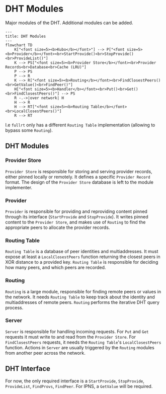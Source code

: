 # DHT Modules

Major modules of the DHT. Additional modules can be added.

```mermaid
---
title: DHT Modules
---
flowchart TD
    K["<font size=5><b>Kubo</b></font>"] --> P["<font size=5><b>Provider</b></font><br>StartProvide()<br>StopProvide()<br>ProvideList()"]
    K --> PS["<font size=5><b>Provider Store</b></font><br>Provider Records<br>Database<br>Cache (LRU)"]
    P --> PS
    P --> R
    K --> R["<font size=5><b>Routing</b></font><br>FindClosestPeers()<br>GetValue()<br>FindPeer()"]
    H["<font size=5><b>Handler</b></font><br>Put()<br>Get()<br>FindClosestPeers()"] --> PS
    R -.->|over network| H
    H --> R
    H --> RT["<font size=5><b>Routing Table</b></font><br>LocalClosestPeers()"]
    R --> RT
```

I.e `fullrt` only has a different `Routing Table` implementation (allowing to bypass some `Routing`).

## DHT Modules

### Provider Store

`Provider Store` is responsible for storing and serving provider records, either pinned locally or remotely. It defines a specific `Provider Record` format. The design of the `Provider Store` database is left to the module implementer.

### Provider

`Provider` is responsible for providing and reproviding content pinned through its interface (`StartProvide` and `StopProvide`). It writes pinned content to the `Provider Store`, and makes use of `Routing` to find the appropriate peers to allocate the provider records.

### Routing Table

`Routing Table` is a database of peer identities and multiaddresses. It must expose at least a `LocalClosestPeers` function returning the closest peers in XOR distance to a provided key. `Routing Table` is responsible for deciding how many peers, and which peers are recorded.

### Routing

`Routing` is a large module, responsible for finding remote peers or values in the network. It needs `Routing Table` to keep track about the identity and multiaddresses of remote peers. `Routing` performs the iterative DHT query process.

### Server

`Server` is responsible for handling incoming requests. For `Put` and `Get` requests it must write to and read from the `Provider Store`. For `FindClosestPeers` requests, it needs the `Routing Table`'s `LocalClosestPeers` function. Actions in `Server` are usually triggered by the `Routing` modules from another peer across the network.

## DHT Interface

For now, the only required interface is a `StartProvide`, `StopProvide`, `ProvideList`, `FindProvs`, `FindPeer`. For IPNS, a `GetValue` will be required.
